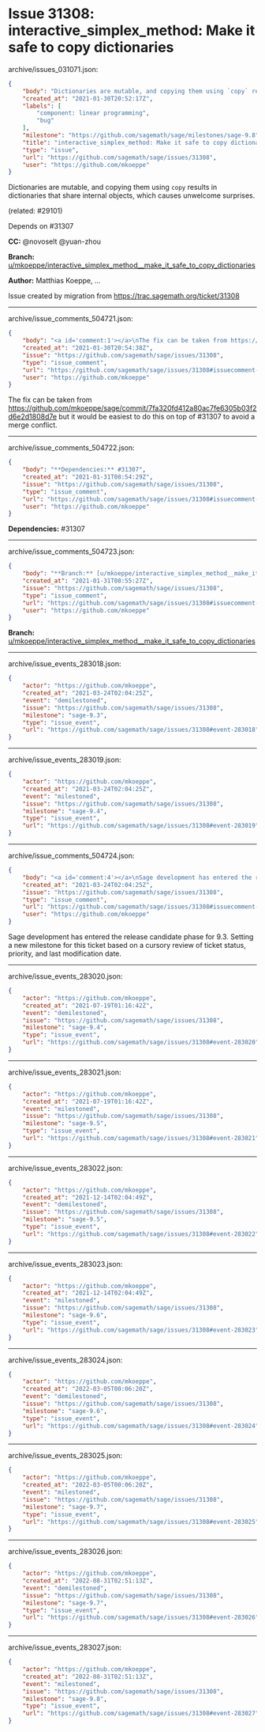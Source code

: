 # Issue 31308: interactive_simplex_method: Make it safe to copy dictionaries

archive/issues_031071.json:
```json
{
    "body": "Dictionaries are mutable, and copying them using `copy` results in dictionaries that share internal objects, which causes unwelcome surprises.\n\n(related: #29101)\n\n\nDepends on #31307\n\n**CC:**  @novoselt @yuan-zhou\n\n**Branch:** [u/mkoeppe/interactive_simplex_method__make_it_safe_to_copy_dictionaries](https://github.com/sagemath/sagetrac-mirror/tree/u/mkoeppe/interactive_simplex_method__make_it_safe_to_copy_dictionaries)\n\n**Author:** Matthias Koeppe, ...\n\nIssue created by migration from https://trac.sagemath.org/ticket/31308\n\n",
    "created_at": "2021-01-30T20:52:17Z",
    "labels": [
        "component: linear programming",
        "bug"
    ],
    "milestone": "https://github.com/sagemath/sage/milestones/sage-9.8",
    "title": "interactive_simplex_method: Make it safe to copy dictionaries",
    "type": "issue",
    "url": "https://github.com/sagemath/sage/issues/31308",
    "user": "https://github.com/mkoeppe"
}
```
Dictionaries are mutable, and copying them using `copy` results in dictionaries that share internal objects, which causes unwelcome surprises.

(related: #29101)


Depends on #31307

**CC:**  @novoselt @yuan-zhou

**Branch:** [u/mkoeppe/interactive_simplex_method__make_it_safe_to_copy_dictionaries](https://github.com/sagemath/sagetrac-mirror/tree/u/mkoeppe/interactive_simplex_method__make_it_safe_to_copy_dictionaries)

**Author:** Matthias Koeppe, ...

Issue created by migration from https://trac.sagemath.org/ticket/31308





---

archive/issue_comments_504721.json:
```json
{
    "body": "<a id='comment:1'></a>\nThe fix can be taken from https://github.com/mkoeppe/sage/commit/7fa320fd412a80ac7fe6305b03f2d6e2d1808d7e but it would be easiest to do this on top of #31307 to avoid a merge conflict.",
    "created_at": "2021-01-30T20:54:38Z",
    "issue": "https://github.com/sagemath/sage/issues/31308",
    "type": "issue_comment",
    "url": "https://github.com/sagemath/sage/issues/31308#issuecomment-504721",
    "user": "https://github.com/mkoeppe"
}
```

<a id='comment:1'></a>
The fix can be taken from https://github.com/mkoeppe/sage/commit/7fa320fd412a80ac7fe6305b03f2d6e2d1808d7e but it would be easiest to do this on top of #31307 to avoid a merge conflict.



---

archive/issue_comments_504722.json:
```json
{
    "body": "**Dependencies:** #31307",
    "created_at": "2021-01-31T08:54:29Z",
    "issue": "https://github.com/sagemath/sage/issues/31308",
    "type": "issue_comment",
    "url": "https://github.com/sagemath/sage/issues/31308#issuecomment-504722",
    "user": "https://github.com/mkoeppe"
}
```

**Dependencies:** #31307



---

archive/issue_comments_504723.json:
```json
{
    "body": "**Branch:** [u/mkoeppe/interactive_simplex_method__make_it_safe_to_copy_dictionaries](https://github.com/sagemath/sagetrac-mirror/tree/u/mkoeppe/interactive_simplex_method__make_it_safe_to_copy_dictionaries)",
    "created_at": "2021-01-31T08:55:27Z",
    "issue": "https://github.com/sagemath/sage/issues/31308",
    "type": "issue_comment",
    "url": "https://github.com/sagemath/sage/issues/31308#issuecomment-504723",
    "user": "https://github.com/mkoeppe"
}
```

**Branch:** [u/mkoeppe/interactive_simplex_method__make_it_safe_to_copy_dictionaries](https://github.com/sagemath/sagetrac-mirror/tree/u/mkoeppe/interactive_simplex_method__make_it_safe_to_copy_dictionaries)



---

archive/issue_events_283018.json:
```json
{
    "actor": "https://github.com/mkoeppe",
    "created_at": "2021-03-24T02:04:25Z",
    "event": "demilestoned",
    "issue": "https://github.com/sagemath/sage/issues/31308",
    "milestone": "sage-9.3",
    "type": "issue_event",
    "url": "https://github.com/sagemath/sage/issues/31308#event-283018"
}
```



---

archive/issue_events_283019.json:
```json
{
    "actor": "https://github.com/mkoeppe",
    "created_at": "2021-03-24T02:04:25Z",
    "event": "milestoned",
    "issue": "https://github.com/sagemath/sage/issues/31308",
    "milestone": "sage-9.4",
    "type": "issue_event",
    "url": "https://github.com/sagemath/sage/issues/31308#event-283019"
}
```



---

archive/issue_comments_504724.json:
```json
{
    "body": "<a id='comment:4'></a>\nSage development has entered the release candidate phase for 9.3. Setting a new milestone for this ticket based on a cursory review of ticket status, priority, and last modification date.",
    "created_at": "2021-03-24T02:04:25Z",
    "issue": "https://github.com/sagemath/sage/issues/31308",
    "type": "issue_comment",
    "url": "https://github.com/sagemath/sage/issues/31308#issuecomment-504724",
    "user": "https://github.com/mkoeppe"
}
```

<a id='comment:4'></a>
Sage development has entered the release candidate phase for 9.3. Setting a new milestone for this ticket based on a cursory review of ticket status, priority, and last modification date.



---

archive/issue_events_283020.json:
```json
{
    "actor": "https://github.com/mkoeppe",
    "created_at": "2021-07-19T01:16:42Z",
    "event": "demilestoned",
    "issue": "https://github.com/sagemath/sage/issues/31308",
    "milestone": "sage-9.4",
    "type": "issue_event",
    "url": "https://github.com/sagemath/sage/issues/31308#event-283020"
}
```



---

archive/issue_events_283021.json:
```json
{
    "actor": "https://github.com/mkoeppe",
    "created_at": "2021-07-19T01:16:42Z",
    "event": "milestoned",
    "issue": "https://github.com/sagemath/sage/issues/31308",
    "milestone": "sage-9.5",
    "type": "issue_event",
    "url": "https://github.com/sagemath/sage/issues/31308#event-283021"
}
```



---

archive/issue_events_283022.json:
```json
{
    "actor": "https://github.com/mkoeppe",
    "created_at": "2021-12-14T02:04:49Z",
    "event": "demilestoned",
    "issue": "https://github.com/sagemath/sage/issues/31308",
    "milestone": "sage-9.5",
    "type": "issue_event",
    "url": "https://github.com/sagemath/sage/issues/31308#event-283022"
}
```



---

archive/issue_events_283023.json:
```json
{
    "actor": "https://github.com/mkoeppe",
    "created_at": "2021-12-14T02:04:49Z",
    "event": "milestoned",
    "issue": "https://github.com/sagemath/sage/issues/31308",
    "milestone": "sage-9.6",
    "type": "issue_event",
    "url": "https://github.com/sagemath/sage/issues/31308#event-283023"
}
```



---

archive/issue_events_283024.json:
```json
{
    "actor": "https://github.com/mkoeppe",
    "created_at": "2022-03-05T00:06:20Z",
    "event": "demilestoned",
    "issue": "https://github.com/sagemath/sage/issues/31308",
    "milestone": "sage-9.6",
    "type": "issue_event",
    "url": "https://github.com/sagemath/sage/issues/31308#event-283024"
}
```



---

archive/issue_events_283025.json:
```json
{
    "actor": "https://github.com/mkoeppe",
    "created_at": "2022-03-05T00:06:20Z",
    "event": "milestoned",
    "issue": "https://github.com/sagemath/sage/issues/31308",
    "milestone": "sage-9.7",
    "type": "issue_event",
    "url": "https://github.com/sagemath/sage/issues/31308#event-283025"
}
```



---

archive/issue_events_283026.json:
```json
{
    "actor": "https://github.com/mkoeppe",
    "created_at": "2022-08-31T02:51:13Z",
    "event": "demilestoned",
    "issue": "https://github.com/sagemath/sage/issues/31308",
    "milestone": "sage-9.7",
    "type": "issue_event",
    "url": "https://github.com/sagemath/sage/issues/31308#event-283026"
}
```



---

archive/issue_events_283027.json:
```json
{
    "actor": "https://github.com/mkoeppe",
    "created_at": "2022-08-31T02:51:13Z",
    "event": "milestoned",
    "issue": "https://github.com/sagemath/sage/issues/31308",
    "milestone": "sage-9.8",
    "type": "issue_event",
    "url": "https://github.com/sagemath/sage/issues/31308#event-283027"
}
```

